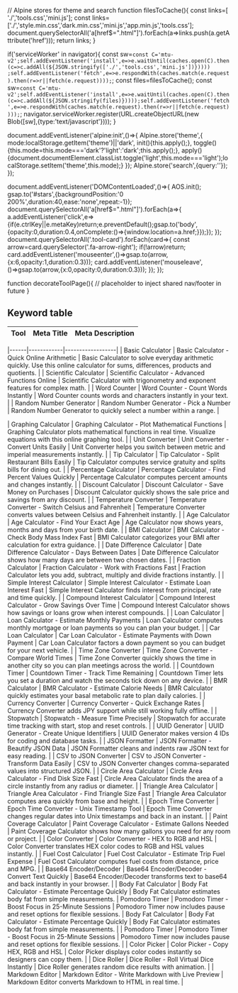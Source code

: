 // Alpine stores for theme and search
function filesToCache(){
  const links=[ './','tools.css','mini.js'];
  const links=['./','style.min.css','dark.min.css','mini.js','app.min.js','tools.css'];
  document.querySelectorAll('a[href$=".html"]').forEach(a=>links.push(a.getAttribute('href')));
  return links;
}

if('serviceWorker' in navigator){
  const sw=`const C='mtu-v2';self.addEventListener('install',e=>e.waitUntil(caches.open(C).then(c=>c.addAll(${JSON.stringify(['./','tools.css','mini.js'])})))) ;self.addEventListener('fetch',e=>e.respondWith(caches.match(e.request).then(r=>r||fetch(e.request))));`;
  const files=filesToCache();
  const sw=`const C='mtu-v2';self.addEventListener('install',e=>e.waitUntil(caches.open(C).then(c=>c.addAll(${JSON.stringify(files)}))));self.addEventListener('fetch',e=>e.respondWith(caches.match(e.request).then(r=>r||fetch(e.request))));`;
  navigator.serviceWorker.register(URL.createObjectURL(new Blob([sw],{type:'text/javascript'})));
}

document.addEventListener('alpine:init',()=>{
  Alpine.store('theme',{
    mode:localStorage.getItem('theme')||'dark',
    init(){this.apply();},
    toggle(){this.mode=this.mode==='dark'?'light':'dark';this.apply();},
    apply(){document.documentElement.classList.toggle('light',this.mode==='light');localStorage.setItem('theme',this.mode);}
  });
  Alpine.store('search',{query:''});
});

document.addEventListener('DOMContentLoaded',()=>{
  AOS.init();
  gsap.to('#stars',{backgroundPosition:'0 200%',duration:40,ease:'none',repeat:-1});
  document.querySelectorAll('a[href$=".html"]').forEach(a=>{
    a.addEventListener('click',e=>{if(e.ctrlKey||e.metaKey)return;e.preventDefault();gsap.to('body',{opacity:0,duration:0.4,onComplete:()=>{window.location=a.href;}});});
  });
  document.querySelectorAll('.tool-card').forEach(card=>{
    const arrow=card.querySelector('.fa-arrow-right');
    if(!arrow)return;
    card.addEventListener('mouseenter',()=>gsap.to(arrow,{x:6,opacity:1,duration:0.3}));
    card.addEventListener('mouseleave',()=>gsap.to(arrow,{x:0,opacity:0,duration:0.3}));
  });
});

function decorateToolPage(){
  // placeholder to inject shared nav/footer in future
}

## Keyword table
| Tool | Meta Title | Meta Description |
|------|------------|-----------------|

|------|------------|------------------|
| Basic Calculator | Basic Calculator - Quick Online Arithmetic | Basic Calculator to solve everyday arithmetic quickly. Use this online calculator for sums, differences, products and quotients. |
| Scientific Calculator | Scientific Calculator - Advanced Functions Online | Scientific Calculator with trigonometry and exponent features for complex math. |
| Word Counter | Word Counter - Count Words Instantly | Word Counter counts words and characters instantly in your text. |
| Random Number Generator | Random Number Generator - Pick a Number | Random Number Generator to quickly select a number within a range. |

| Graphing Calculator | Graphing Calculator - Plot Mathematical Functions | Graphing Calculator plots mathematical functions in real time. Visualize equations with this online graphing tool. |
| Unit Converter | Unit Converter - Convert Units Easily | Unit Converter helps you switch between metric and imperial measurements instantly. |
| Tip Calculator | Tip Calculator - Split Restaurant Bills Easily | Tip Calculator computes service gratuity and splits bills for dining out. |
| Percentage Calculator | Percentage Calculator - Find Percent Values Quickly | Percentage Calculator computes percent amounts and changes instantly. |
| Discount Calculator | Discount Calculator - Save Money on Purchases | Discount Calculator quickly shows the sale price and savings from any discount. |
| Temperature Converter | Temperature Converter - Switch Celsius and Fahrenheit | Temperature Converter converts values between Celsius and Fahrenheit instantly. |
| Age Calculator | Age Calculator - Find Your Exact Age | Age Calculator now shows years, months and days from your birth date. |
| BMI Calculator | BMI Calculator - Check Body Mass Index Fast | BMI Calculator categorizes your BMI after calculation for extra guidance. |
| Date Difference Calculator | Date Difference Calculator - Days Between Dates | Date Difference Calculator shows how many days are between two chosen dates. |
| Fraction Calculator | Fraction Calculator - Work with Fractions Fast | Fraction Calculator lets you add, subtract, multiply and divide fractions instantly. |
| Simple Interest Calculator | Simple Interest Calculator - Estimate Loan Interest Fast | Simple Interest Calculator finds interest from principal, rate and time quickly. |
| Compound Interest Calculator | Compound Interest Calculator - Grow Savings Over Time | Compound Interest Calculator shows how savings or loans grow when interest compounds. |
| Loan Calculator | Loan Calculator - Estimate Monthly Payments | Loan Calculator computes monthly mortgage or loan payments so you can plan your budget. |
| Car Loan Calculator | Car Loan Calculator - Estimate Payments with Down Payment | Car Loan Calculator factors a down payment so you can budget for your next vehicle. |
| Time Zone Converter | Time Zone Converter - Compare World Times | Time Zone Converter quickly shows the time in another city so you can plan meetings across the world. |
| Countdown Timer | Countdown Timer - Track Time Remaining | Countdown Timer lets you set a duration and watch the seconds tick down on any device. |
| BMR Calculator | BMR Calculator - Estimate Calorie Needs | BMR Calculator quickly estimates your basal metabolic rate to plan daily calories. |
| Currency Converter | Currency Converter - Quick Exchange Rates | Currency Converter adds JPY support while still working fully offline. |
| Stopwatch | Stopwatch - Measure Time Precisely | Stopwatch for accurate time tracking with start, stop and reset controls. |
| UUID Generator | UUID Generator - Create Unique Identifiers | UUID Generator makes version 4 IDs for coding and database tasks. |
| JSON Formatter | JSON Formatter - Beautify JSON Data | JSON Formatter cleans and indents raw JSON text for easy reading. |
| CSV to JSON Converter | CSV to JSON Converter - Transform Data Easily | CSV to JSON Converter changes comma-separated values into structured JSON. |
| Circle Area Calculator | Circle Area Calculator - Find Disk Size Fast | Circle Area Calculator finds the area of a circle instantly from any radius or diameter. |
| Triangle Area Calculator | Triangle Area Calculator - Find Triangle Size Fast | Triangle Area Calculator computes area quickly from base and height. |
| Epoch Time Converter | Epoch Time Converter - Unix Timestamp Tool | Epoch Time Converter changes regular dates into Unix timestamps and back in an instant. |
| Paint Coverage Calculator | Paint Coverage Calculator - Estimate Gallons Needed | Paint Coverage Calculator shows how many gallons you need for any room or project. |
| Color Converter | Color Converter - HEX to RGB and HSL | Color Converter translates HEX color codes to RGB and HSL values instantly. |
| Fuel Cost Calculator | Fuel Cost Calculator - Estimate Trip Fuel Expense | Fuel Cost Calculator computes fuel costs from distance, price and MPG. |
| Base64 Encoder/Decoder | Base64 Encoder/Decoder - Convert Text Quickly | Base64 Encoder/Decoder transforms text to base64 and back instantly in your browser. |
| Body Fat Calculator | Body Fat Calculator - Estimate Percentage Quickly | Body Fat Calculator estimates body fat from simple measurements.
| Pomodoro Timer | Pomodoro Timer - Boost Focus in 25-Minute Sessions | Pomodoro Timer now includes pause and reset options for flexible sessions.
| Body Fat Calculator | Body Fat Calculator - Estimate Percentage Quickly | Body Fat Calculator estimates body fat from simple measurements. |
| Pomodoro Timer | Pomodoro Timer - Boost Focus in 25-Minute Sessions | Pomodoro Timer now includes pause and reset options for flexible sessions. |
| Color Picker | Color Picker - Copy HEX, RGB and HSL | Color Picker displays color codes instantly so designers can copy them. |
| Dice Roller | Dice Roller - Roll Virtual Dice Instantly | Dice Roller generates random dice results with animation. |
| Markdown Editor | Markdown Editor - Write Markdown with Live Preview | Markdown Editor converts Markdown to HTML in real time. |


